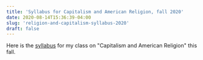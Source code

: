 ```yaml
---
title: 'Syllabus for Capitalism and American Religion, fall 2020'
date: 2020-08-14T15:36:39-04:00
slug: 'religion-and-capitalism-syllabus-2020'
draft: false
---
```


Here is the [syllabus](/courses/capitalism.2020/) for my class on "Capitalism and American Religion" this fall.

